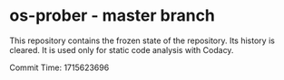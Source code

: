 # os-prober - master branch

This repository contains the frozen state of the repository.
Its history is cleared. It is used only for static code
analysis with Codacy.

Commit Time: 1715623696